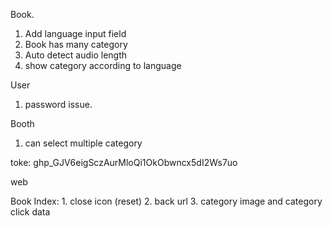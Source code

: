 Book.
1. Add language input field
2. Book has many category
3. Auto detect audio length
4. show category according to language

User

1. password issue.

Booth
1. can select multiple category


toke: 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



web

Book Index: 1. close icon (reset)
            2. back url
            3. category image and category click data